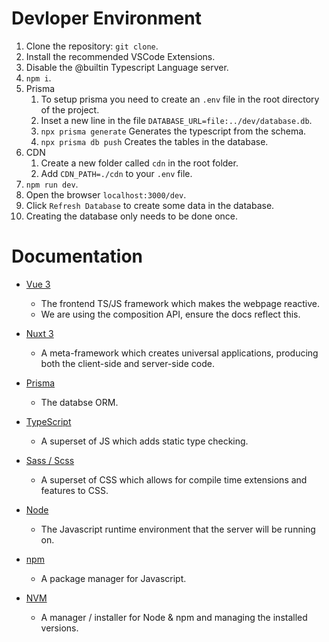 # Devloper Environment

1. Clone the repository: `git clone`.
2. Install the recommended VSCode Extensions.
3. Disable the @builtin Typescript Language server.
4. `npm i`.
5. Prisma
   1. To setup prisma you need to create an `.env` file in the root directory of the project.
   2. Inset a new line in the file `DATABASE_URL=file:../dev/database.db`.
   3. `npx prisma generate` Generates the typescript from the schema.
   4. `npx prisma db push` Creates the tables in the database.
6. CDN
   1. Create a new folder called `cdn` in the root folder.
   2. Add `CDN_PATH=./cdn` to your `.env` file.
7. `npm run dev`.
8. Open the browser `localhost:3000/dev`.
9. Click `Refresh Database` to create some data in the database.
10. Creating the database only needs to be done once.

# Documentation

- [Vue 3](https://vuejs.org/guide/introduction.html)
  - The frontend TS/JS framework which makes the webpage reactive.
  - We are using the composition API, ensure the docs reflect this.
- [Nuxt 3](https://nuxt.com/docs/getting-started/introduction)

  - A meta-framework which creates universal applications, producing both the client-side and server-side code.

- [Prisma](https://www.prisma.io/)

  - The databse ORM.

- [TypeScript](https://www.typescriptlang.org/)
  - A superset of JS which adds static type checking.
- [Sass / Scss](https://sass-lang.com/)

  - A superset of CSS which allows for compile time extensions and features to CSS.

- [Node](https://nodejs.org/)
  - The Javascript runtime environment that the server will be running on.
- [npm](https://www.npmjs.com/)
  - A package manager for Javascript.
- [NVM](https://github.com/coreybutler/nvm-windows)
  - A manager / installer for Node & npm and managing the installed versions.
